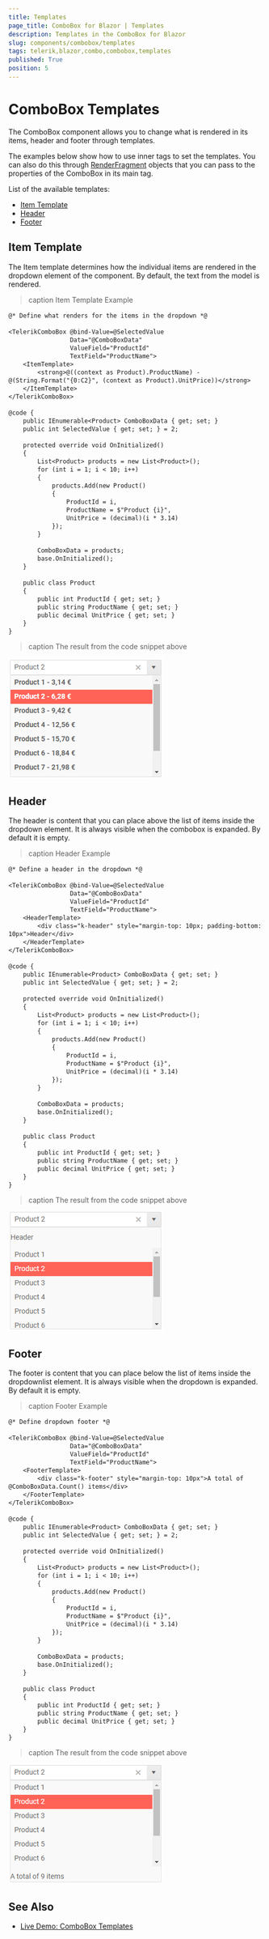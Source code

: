 ```yaml
---
title: Templates
page_title: ComboBox for Blazor | Templates
description: Templates in the ComboBox for Blazor
slug: components/combobox/templates
tags: telerik,blazor,combo,combobox,templates
published: True
position: 5
---
```


# ComboBox Templates

The ComboBox component allows you to change what is rendered in its items, header and footer through templates.

The examples below show how to use inner tags to set the templates. You can also do this through [RenderFragment](https://blazor.net/api/Microsoft.AspNetCore.Blazor.RenderFragment.html) objects that you can pass to the properties of the ComboBox in its main tag.

List of the available templates:

* [Item Template](#item-template)
* [Header](#header)
* [Footer](#footer)


## Item Template

The Item template determines how the individual items are rendered in the dropdown element of the component. By default, the text from the model is rendered.

>caption Item Template Example

````CSHTML
@* Define what renders for the items in the dropdown *@

<TelerikComboBox @bind-Value=@SelectedValue
                 Data="@ComboBoxData"
                 ValueField="ProductId"
                 TextField="ProductName">
    <ItemTemplate>
        <strong>@((context as Product).ProductName) - @(String.Format("{0:C2}", (context as Product).UnitPrice))</strong>
    </ItemTemplate>
</TelerikComboBox>

@code {
    public IEnumerable<Product> ComboBoxData { get; set; }
    public int SelectedValue { get; set; } = 2;

    protected override void OnInitialized()
    {
        List<Product> products = new List<Product>();
        for (int i = 1; i < 10; i++)
        {
            products.Add(new Product()
            {
                ProductId = i,
                ProductName = $"Product {i}",
                UnitPrice = (decimal)(i * 3.14)
            });
        }

        ComboBoxData = products;
        base.OnInitialized();
    }

    public class Product
    {
        public int ProductId { get; set; }
        public string ProductName { get; set; }
        public decimal UnitPrice { get; set; }
    }
}
````

>caption The result from the code snippet above

![](images/combo-item-template.png)

## Header

The header is content that you can place above the list of items inside the dropdown element. It is always visible when the combobox is expanded. By default it is empty.

>caption Header Example

````CSHTML
@* Define a header in the dropdown *@

<TelerikComboBox @bind-Value=@SelectedValue
                 Data="@ComboBoxData"
                 ValueField="ProductId"
                 TextField="ProductName">
    <HeaderTemplate>
        <div class="k-header" style="margin-top: 10px; padding-bottom: 10px">Header</div>
    </HeaderTemplate>
</TelerikComboBox>

@code {
    public IEnumerable<Product> ComboBoxData { get; set; }
    public int SelectedValue { get; set; } = 2;

    protected override void OnInitialized()
    {
        List<Product> products = new List<Product>();
        for (int i = 1; i < 10; i++)
        {
            products.Add(new Product()
            {
                ProductId = i,
                ProductName = $"Product {i}",
                UnitPrice = (decimal)(i * 3.14)
            });
        }

        ComboBoxData = products;
        base.OnInitialized();
    }

    public class Product
    {
        public int ProductId { get; set; }
        public string ProductName { get; set; }
        public decimal UnitPrice { get; set; }
    }
}
````

>caption The result from the code snippet above

![](images/combo-header-template.png)

## Footer

The footer is content that you can place below the list of items inside the dropdownlist element. It is always visible when the dropdown is expanded. By default it is empty.

>caption Footer Example

````CSHTML
@* Define dropdown footer *@

<TelerikComboBox @bind-Value=@SelectedValue
                 Data="@ComboBoxData"
                 ValueField="ProductId"
                 TextField="ProductName">
    <FooterTemplate>
        <div class="k-footer" style="margin-top: 10px">A total of @ComboBoxData.Count() items</div>
    </FooterTemplate>
</TelerikComboBox>

@code {
    public IEnumerable<Product> ComboBoxData { get; set; }
    public int SelectedValue { get; set; } = 2;

    protected override void OnInitialized()
    {
        List<Product> products = new List<Product>();
        for (int i = 1; i < 10; i++)
        {
            products.Add(new Product()
            {
                ProductId = i,
                ProductName = $"Product {i}",
                UnitPrice = (decimal)(i * 3.14)
            });
        }

        ComboBoxData = products;
        base.OnInitialized();
    }

    public class Product
    {
        public int ProductId { get; set; }
        public string ProductName { get; set; }
        public decimal UnitPrice { get; set; }
    }
}
````

>caption The result from the code snippet above

![](images/combo-footer-template.png)

## See Also

  * [Live Demo: ComboBox Templates](https://demos.telerik.com/blazor-ui/combobox/templates)
   
  